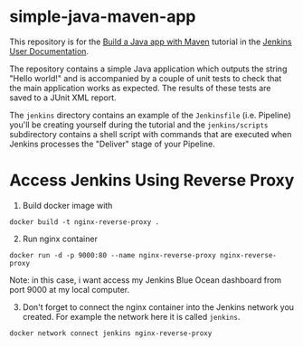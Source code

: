 # simple-java-maven-app

This repository is for the
[Build a Java app with Maven](https://jenkins.io/doc/tutorials/build-a-java-app-with-maven/)
tutorial in the [Jenkins User Documentation](https://jenkins.io/doc/).

The repository contains a simple Java application which outputs the string
"Hello world!" and is accompanied by a couple of unit tests to check that the
main application works as expected. The results of these tests are saved to a
JUnit XML report.

The `jenkins` directory contains an example of the `Jenkinsfile` (i.e. Pipeline)
you'll be creating yourself during the tutorial and the `jenkins/scripts` subdirectory
contains a shell script with commands that are executed when Jenkins processes
the "Deliver" stage of your Pipeline.

# Access Jenkins Using Reverse Proxy

1. Build docker image with

`docker build -t nginx-reverse-proxy .`

2. Run nginx container

`docker run -d -p 9000:80 --name nginx-reverse-proxy nginx-reverse-proxy`

Note: in this case, i want access my Jenkins Blue Ocean dashboard from port 9000 at my local computer.

3. Don't forget to connect the nginx container into the Jenkins network you created. For example the network here it is called `jenkins`.

`docker network connect jenkins nginx-reverse-proxy`
